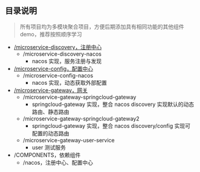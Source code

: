 ## 目录说明
> 所有项目均为多模块聚合项目，方便后期添加具有相同功能的其他组件 demo，推荐按照顺序学习

* [/microservice-discovery，注册中心](https://github.com/goindow/microservice-components-learning/tree/main/microservice-discovery)
  * /microservice-discovery-nacos
    * nacos 实现，服务注册与发现
* [/microservice-config，配置中心](https://github.com/goindow/microservice-components-learning/tree/main/microservice-config)
  * /microservice-config-nacos
    * nacos 实现，动态获取外部配置
* [/microservice-gateway，网关](https://github.com/goindow/microservice-components-learning/tree/main/microservice-gateway)
  * /microservice-gateway-springcloud-gateway
    * springcloud-gateway 实现，整合 nacos discovery 实现默认的动态路由、静态路由
  * /microservice-gateway-springcloud-gateway2
    * springcloud-gateway 实现，整合 nacos discovery/config 实现可配置的动态路由
  * /microservice-gateway-user-service
    * user 测试服务
* /COMPONENTS，依赖组件
  * /nacos，注册中心、配置中心
